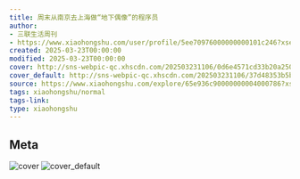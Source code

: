 ```yaml
---
title: 周末从南京去上海做“地下偶像”的程序员
author:
- 三联生活周刊
- https://www.xiaohongshu.com/user/profile/5ee70976000000000101c246?xsec_token=undefined
created: 2025-03-23T00:00:00
modified: 2025-03-23T00:00:00
cover: http://sns-webpic-qc.xhscdn.com/202503231106/0d6e4571cd33b20a2508a4841e34d1da/spectrum/1040g34o3101dkjtp60005nn715r0bgi6hlirfag!nc_n_webp_prv_1
cover_default: http://sns-webpic-qc.xhscdn.com/202503231106/37d48353b5bea4ce0bec5fe0b5e4fc24/spectrum/1040g34o3101dkjtp60005nn715r0bgi6hlirfag!nc_n_webp_mw_1
source: https://www.xiaohongshu.com/explore/65e936c90000000004000786?xsec_token=ABkcFOPJgnSqLtiARplGGKT6oWYP-Oizgi2CF3ZRF80M4=
tags: xiaohongshu/normal
tags-link:
type: xiaohongshu
---
```


## Meta

![cover](http://sns-webpic-qc.xhscdn.com/202503231106/0d6e4571cd33b20a2508a4841e34d1da/spectrum/1040g34o3101dkjtp60005nn715r0bgi6hlirfag!nc_n_webp_prv_1)
![cover_default](http://sns-webpic-qc.xhscdn.com/202503231106/37d48353b5bea4ce0bec5fe0b5e4fc24/spectrum/1040g34o3101dkjtp60005nn715r0bgi6hlirfag!nc_n_webp_mw_1)
